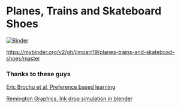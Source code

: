 # Planes, Trains and Skateboard Shoes


[![Binder](https://mybinder.org/badge_logo.svg)](https://mybinder.org/v2/gh/jimparr19/planes-trains-and-skateboad-shoes/master)

https://mybinder.org/v2/gh/jimparr19/planes-trains-and-skateboad-shoes/master


### Thanks to these guys
[Eric Brochu et al, Preference based learning](https://papers.nips.cc/paper/3219-active-preference-learning-with-discrete-choice-data.pdf)

[Remington Graphics, Ink drop simulation in blender](https://www.youtube.com/watch?v=SUNDupXrvIA)

